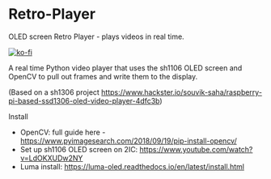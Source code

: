 # Retro-Player
OLED screen Retro Player - plays videos in real time.

[![ko-fi](https://www.ko-fi.com/img/githubbutton_sm.svg)](https://ko-fi.com/O4O31OGEX)

A real time Python video player that uses the sh1106 OLED screen and OpenCV to pull out frames and write them to the display.

(Based on a sh1306 project https://www.hackster.io/souvik-saha/raspberry-pi-based-ssd1306-oled-video-player-4dfc3b)

Install 

* OpenCV: full guide here - https://www.pyimagesearch.com/2018/09/19/pip-install-opencv/
* Set up sh1106 OLED screen on 2IC: https://www.youtube.com/watch?v=LdOKXUDw2NY
* Luma install: https://luma-oled.readthedocs.io/en/latest/install.html
